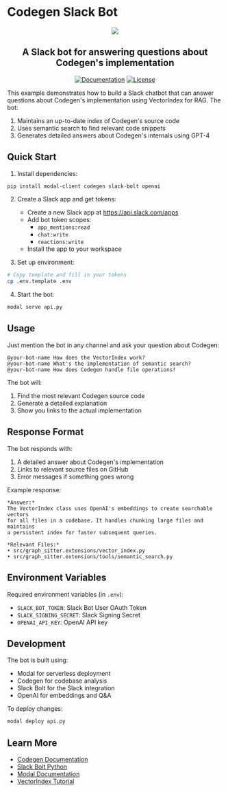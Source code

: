 # Codegen Slack Bot

<p align="center">
  <a href="https://graph-sitter.com">
    <img src="https://i.imgur.com/6RF9W0z.jpeg" />
  </a>
</p>

<h2 align="center">
  A Slack bot for answering questions about Codegen's implementation
</h2>

<div align="center">

[![Documentation](https://img.shields.io/badge/Docs-graph-sitter.com-purple?style=flat-square)](https://graph-sitter.com)
[![License](https://img.shields.io/badge/Code%20License-Apache%202.0-gray?&color=gray)](https://github.com/codegen-sh/graph-sitter/tree/develop?tab=Apache-2.0-1-ov-file)

</div>

This example demonstrates how to build a Slack chatbot that can answer questions about Codegen's implementation using VectorIndex for RAG. The bot:

1. Maintains an up-to-date index of Codegen's source code
1. Uses semantic search to find relevant code snippets
1. Generates detailed answers about Codegen's internals using GPT-4

## Quick Start

1. Install dependencies:

```bash
pip install modal-client codegen slack-bolt openai
```

2. Create a Slack app and get tokens:

   - Create a new Slack app at https://api.slack.com/apps
   - Add bot token scopes:
     - `app_mentions:read`
     - `chat:write`
     - `reactions:write`
   - Install the app to your workspace

1. Set up environment:

```bash
# Copy template and fill in your tokens
cp .env.template .env
```

4. Start the bot:

```bash
modal serve api.py
```

## Usage

Just mention the bot in any channel and ask your question about Codegen:

```
@your-bot-name How does the VectorIndex work?
@your-bot-name What's the implementation of semantic search?
@your-bot-name How does Codegen handle file operations?
```

The bot will:

1. Find the most relevant Codegen source code
1. Generate a detailed explanation
1. Show you links to the actual implementation

## Response Format

The bot responds with:

1. A detailed answer about Codegen's implementation
1. Links to relevant source files on GitHub
1. Error messages if something goes wrong

Example response:

```
*Answer:*
The VectorIndex class uses OpenAI's embeddings to create searchable vectors
for all files in a codebase. It handles chunking large files and maintains
a persistent index for faster subsequent queries.

*Relevant Files:*
• src/graph_sitter.extensions/vector_index.py
• src/graph_sitter.extensions/tools/semantic_search.py
```

## Environment Variables

Required environment variables (in `.env`):

- `SLACK_BOT_TOKEN`: Slack Bot User OAuth Token
- `SLACK_SIGNING_SECRET`: Slack Signing Secret
- `OPENAI_API_KEY`: OpenAI API key

## Development

The bot is built using:

- Modal for serverless deployment
- Codegen for codebase analysis
- Slack Bolt for the Slack integration
- OpenAI for embeddings and Q&A

To deploy changes:

```bash
modal deploy api.py
```

## Learn More

- [Codegen Documentation](https://graph-sitter.com)
- [Slack Bolt Python](https://slack.dev/bolt-python/concepts)
- [Modal Documentation](https://modal.com/docs)
- [VectorIndex Tutorial](https://graph-sitter.com/building-with-codegen/semantic-code-search)
